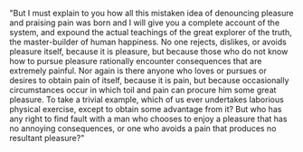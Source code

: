 "But I must explain to you how all this mistaken idea of denouncing pleasure and praising pain was born and I will give you a complete account of the system, and expound the actual teachings of the great explorer of 
the truth, the master-builder of human happiness. No one rejects, dislikes, or avoids pleasure itself, because it is pleasure, but because those who do not know how to pursue pleasure rationally encounter 
consequences that are extremely painful. Nor again is there anyone who loves or pursues or desires to obtain pain of itself, because it is pain, but because occasionally circumstances occur in which toil and pain 
can procure him some great pleasure. To take a trivial example, which of us ever undertakes laborious physical exercise, except to obtain some advantage from it? But who has any right to find fault with a man who 
chooses to enjoy a pleasure that has no annoying consequences, or one who avoids a pain that produces no resultant pleasure?"
